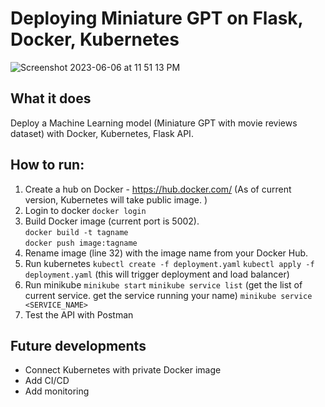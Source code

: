 # Deploying Miniature GPT on Flask, Docker, Kubernetes

![Screenshot 2023-06-06 at 11 51 13 PM](https://github.com/chrislevn/RestAPI-MLOps/assets/32094007/24349e12-a19a-4c09-95a6-ba5305a89204)

## What it does
Deploy a Machine Learning model (Miniature GPT with movie reviews dataset) with Docker, Kubernetes, Flask API. 

## How to run: 
1. Create a hub on Docker - https://hub.docker.com/ (As of current version, Kubernetes will take public image. ) 
2. Login to docker `docker login`
3. Build Docker image (current port is 5002). \
`docker build -t tagname`\
`docker push image:tagname`
3. Rename image (line 32) with the image name from your Docker Hub. 
4. Run kubernetes
`kubectl create -f deployment.yaml` 
`kubectl apply -f deployment.yaml` (this will trigger deployment and load balancer)
5. Run minikube
`minikube start`
`minikube service list` (get the list of current service. get the service running your name)
`minikube service <SERVICE_NAME>`
6. Test the API with Postman

## Future developments
- Connect Kubernetes with private Docker image
- Add CI/CD 
- Add monitoring 

